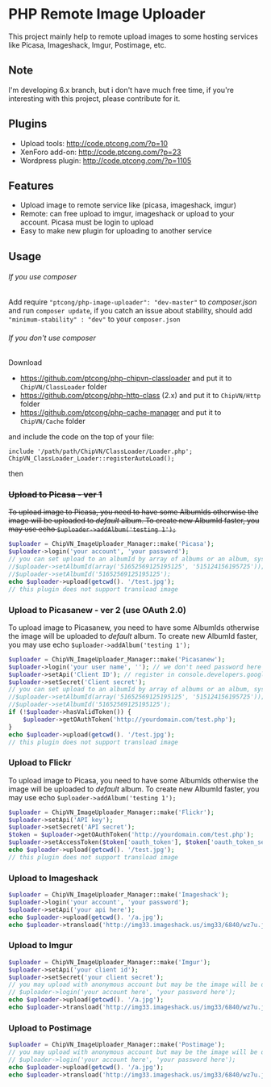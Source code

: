 # PHP Remote Image Uploader
This project mainly help to remote upload images to some hosting services like Picasa, Imageshack, Imgur, Postimage, etc.

## Note
I'm developing 6.x branch, but i don't have much free time, if you're interesting with this project, please contribute for it.


## Plugins
* Upload tools: http://code.ptcong.com/?p=10
* XenForo add-on: http://code.ptcong.com/?p=23
* Wordpress plugin: http://code.ptcong.com/?p=1105

## Features
* Upload image to remote service like (picasa, imageshack, imgur)
* Remote: can free upload to imgur, imageshack or upload to your account. Picasa must be login to upload
* Easy to make new plugin for uploading to another service

## Usage
###### If you use composer
Add require `"ptcong/php-image-uploader": "dev-master"` to _composer.json_ and run `composer update`, if you catch an issue about stability, should add `"minimum-stability" : "dev"` to your `composer.json`

###### If you don't use composer
Download
- https://github.com/ptcong/php-chipvn-classloader and put it to `ChipVN/ClassLoader` folder
- https://github.com/ptcong/php-http-class (2.x) and put it to `ChipVN/Http` folder
- https://github.com/ptcong/php-cache-manager and put it to `ChipVN/Cache` folder

and include the code on the top of your file:

    include '/path/path/ChipVN/ClassLoader/Loader.php';
    ChipVN_ClassLoader_Loader::registerAutoLoad();

then

### ~~Upload to Picasa - ver 1~~
~~To upload image to Picasa, you need to have some AlbumIds otherwise the image will be uploaded to _default_ album.
To create new AlbumId faster, you may use echo `$uploader->addAlbum('testing 1');`~~

```php
$uploader = ChipVN_ImageUploader_Manager::make('Picasa');
$uploader->login('your account', 'your password');
// you can set upload to an albumId by array of albums or an album, system will get a random album to upload
//$uploader->setAlbumId(array('51652569125195125', '515124156195725'));
//$uploader->setAlbumId('51652569125195125');
echo $uploader->upload(getcwd(). '/test.jpg');
// this plugin does not support transload image
```


### Upload to Picasanew - ver 2 (use OAuth 2.0)
To upload image to Picasanew, you need to have some AlbumIds otherwise the image will be uploaded to _default_ album.
To create new AlbumId faster, you may use echo `$uploader->addAlbum('testing 1');`

```php
$uploader = ChipVN_ImageUploader_Manager::make('Picasanew');
$uploader->login('your user name', ''); // we don't need password here
$uploader->setApi('Client ID'); // register in console.developers.google.com
$uploader->setSecret('Client secret');
// you can set upload to an albumId by array of albums or an album, system will get a random album to upload
//$uploader->setAlbumId(array('51652569125195125', '515124156195725'));
//$uploader->setAlbumId('51652569125195125');
if (!$uploader->hasValidToken()) {
    $uploader->getOAuthToken('http://yourdomain.com/test.php');
}
echo $uploader->upload(getcwd(). '/test.jpg');
// this plugin does not support transload image
```

### Upload to Flickr
To upload image to Picasa, you need to have some AlbumIds otherwise the image will be uploaded to _default_ album.
To create new AlbumId faster, you may use echo `$uploader->addAlbum('testing 1');`
```php
$uploader = ChipVN_ImageUploader_Manager::make('Flickr');
$uploader->setApi('API key');
$uploader->setSecret('API secret');
$token = $uploader->getOAuthToken('http://yourdomain.com/test.php');
$uploader->setAccessToken($token['oauth_token'], $token['oauth_token_secret']);
echo $uploader->upload(getcwd(). '/test.jpg');
// this plugin does not support transload image
```

### Upload to Imageshack
```php
$uploader = ChipVN_ImageUploader_Manager::make('Imageshack');
$uploader->login('your account', 'your password');
$uploader->setApi('your api here');
echo $uploader->upload(getcwd(). '/a.jpg');
echo $uploader->transload('http://img33.imageshack.us/img33/6840/wz7u.jpg');
```

### Upload to Imgur
```php
$uploader = ChipVN_ImageUploader_Manager::make('Imgur');
$uploader->setApi('your client id');
$uploader->setSecret('your client secret');
// you may upload with anonymous account but may be the image will be deleted after a period of time
// $uploader->login('your account here', 'your password here');
echo $uploader->upload(getcwd(). '/a.jpg');
echo $uploader->transload('http://img33.imageshack.us/img33/6840/wz7u.jpg');
```

### Upload to Postimage
```php
$uploader = ChipVN_ImageUploader_Manager::make('Postimage');
// you may upload with anonymous account but may be the image will be deleted after a period of time
// $uploader->login('your account here', 'your password here');
echo $uploader->upload(getcwd(). '/a.jpg');
echo $uploader->transload('http://img33.imageshack.us/img33/6840/wz7u.jpg');
```

